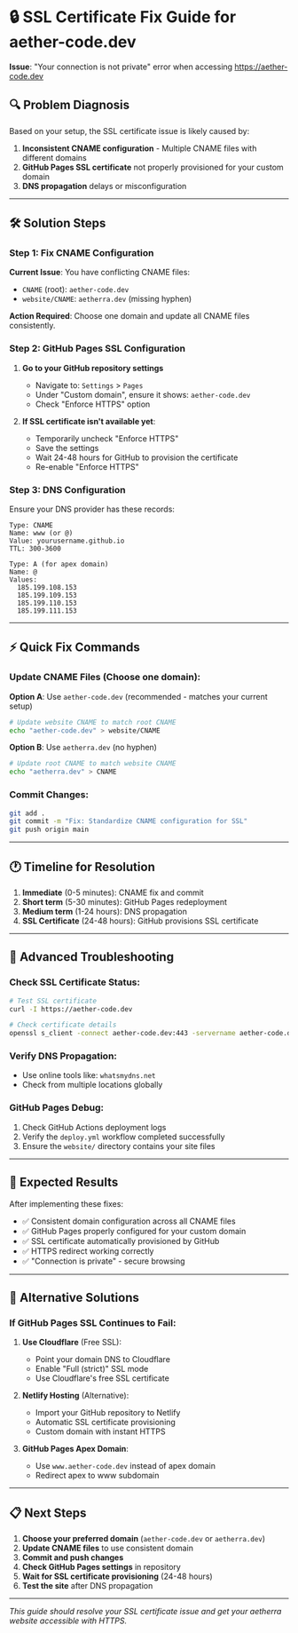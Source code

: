 # 🔒 SSL Certificate Fix Guide for aether-code.dev

**Issue**: "Your connection is not private" error when accessing https://aether-code.dev

## 🔍 Problem Diagnosis

Based on your setup, the SSL certificate issue is likely caused by:

1. **Inconsistent CNAME configuration** - Multiple CNAME files with different domains
2. **GitHub Pages SSL certificate** not properly provisioned for your custom domain
3. **DNS propagation** delays or misconfiguration

---

## 🛠️ Solution Steps

### Step 1: Fix CNAME Configuration

**Current Issue**: You have conflicting CNAME files:
- `CNAME` (root): `aether-code.dev`
- `website/CNAME`: `aetherra.dev` (missing hyphen)

**Action Required**: Choose one domain and update all CNAME files consistently.

### Step 2: GitHub Pages SSL Configuration

1. **Go to your GitHub repository settings**
   - Navigate to: `Settings` > `Pages`
   - Under "Custom domain", ensure it shows: `aether-code.dev`
   - Check "Enforce HTTPS" option

2. **If SSL certificate isn't available yet**:
   - Temporarily uncheck "Enforce HTTPS"
   - Save the settings
   - Wait 24-48 hours for GitHub to provision the certificate
   - Re-enable "Enforce HTTPS"

### Step 3: DNS Configuration

Ensure your DNS provider has these records:

```dns
Type: CNAME
Name: www (or @)
Value: yourusername.github.io
TTL: 300-3600

Type: A (for apex domain)
Name: @
Values:
  185.199.108.153
  185.199.109.153
  185.199.110.153
  185.199.111.153
```

---

## ⚡ Quick Fix Commands

### Update CNAME Files (Choose one domain):

**Option A**: Use `aether-code.dev` (recommended - matches your current setup)
```bash
# Update website CNAME to match root CNAME
echo "aether-code.dev" > website/CNAME
```

**Option B**: Use `aetherra.dev` (no hyphen)
```bash
# Update root CNAME to match website CNAME
echo "aetherra.dev" > CNAME
```

### Commit Changes:
```bash
git add .
git commit -m "Fix: Standardize CNAME configuration for SSL"
git push origin main
```

---

## 🕐 Timeline for Resolution

1. **Immediate** (0-5 minutes): CNAME fix and commit
2. **Short term** (5-30 minutes): GitHub Pages redeployment
3. **Medium term** (1-24 hours): DNS propagation
4. **SSL Certificate** (24-48 hours): GitHub provisions SSL certificate

---

## 🔧 Advanced Troubleshooting

### Check SSL Certificate Status:
```bash
# Test SSL certificate
curl -I https://aether-code.dev

# Check certificate details
openssl s_client -connect aether-code.dev:443 -servername aether-code.dev
```

### Verify DNS Propagation:
- Use online tools like: `whatsmydns.net`
- Check from multiple locations globally

### GitHub Pages Debug:
1. Check GitHub Actions deployment logs
2. Verify the `deploy.yml` workflow completed successfully
3. Ensure the `website/` directory contains your site files

---

## 🎯 Expected Results

After implementing these fixes:
- ✅ Consistent domain configuration across all CNAME files
- ✅ GitHub Pages properly configured for your custom domain
- ✅ SSL certificate automatically provisioned by GitHub
- ✅ HTTPS redirect working correctly
- ✅ "Connection is private" - secure browsing

---

## 🚨 Alternative Solutions

### If GitHub Pages SSL Continues to Fail:

1. **Use Cloudflare** (Free SSL):
   - Point your domain DNS to Cloudflare
   - Enable "Full (strict)" SSL mode
   - Use Cloudflare's free SSL certificate

2. **Netlify Hosting** (Alternative):
   - Import your GitHub repository to Netlify
   - Automatic SSL certificate provisioning
   - Custom domain with instant HTTPS

3. **GitHub Pages Apex Domain**:
   - Use `www.aether-code.dev` instead of apex domain
   - Redirect apex to www subdomain

---

## 📋 Next Steps

1. **Choose your preferred domain** (`aether-code.dev` or `aetherra.dev`)
2. **Update CNAME files** to use consistent domain
3. **Commit and push changes**
4. **Check GitHub Pages settings** in repository
5. **Wait for SSL certificate provisioning** (24-48 hours)
6. **Test the site** after DNS propagation

---

*This guide should resolve your SSL certificate issue and get your aetherra website accessible with HTTPS.*
